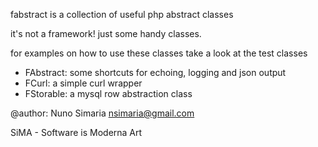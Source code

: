 fabstract is a collection of useful php abstract classes

it's not a framework! just some handy classes.

for examples on how to use these classes take a look at the test classes

 * FAbstract: some shortcuts for echoing, logging and json output
 * FCurl: a simple curl wrapper
 * FStorable: a mysql row abstraction class


@author: Nuno Simaria <nsimaria@gmail.com>

SiMA - Software is Moderna Art

